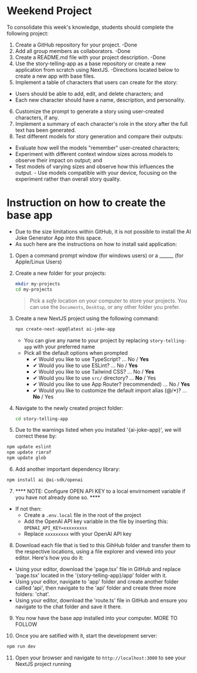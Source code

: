 # Weekend Project
To consolidate this week's knowledge, students should complete the following project:
1.  Create a GitHub repository for your project.
  -Done
2.  Add all group members as collaborators.
  -Done
3.  Create a README.md file with your project description.
  -Done
4.  Use the story-telling-app as a base repository or create a new application from scratch using NextJS.
  -Directions located below to create a new app with base files.
5.  Implement a table of characters that users can create for the story:
  -  Users should be able to add, edit, and delete characters; and
  -  Each new character should have a name, description, and personality.
6.  Customize the prompt to generate a story using user-created characters, if any.
7.  Implement a summary of each character's role in the story after the full text has been generated.
8.  Test different models for story generation and compare their outputs:
  -  Evaluate how well the models "remember" user-created characters;
  -  Experiment with different context window sizes across models to observe their impact on output; and
  -  Test models of varying sizes and observe how this influences the output.
    - Use models compatible with your device, focusing on the experiment rather than overall story quality.

# Instruction on how to create the base app
- Due to the size limitations within GitHub, it is not possible to install the AI Joke Generator App into this space.
- As such here are the instructions on how to install said application:
1.  Open a command prompt window (for windows users) or a ______ (for Apple/Linux Users)
2. Create a new folder for your projects:
   ```bash
   mkdir my-projects
   cd my-projects
   ```
   > Pick a _safe_ location on your computer to store your projects. You can use the `Documents`, `Desktop`, or any other folder you prefer.

3. Create a new NextJS project using the following command:
   ```bash
   npx create-next-app@latest ai-joke-app
   ```
   - You can give any name to your project by replacing `story-telling-app` with your preferred name
   - Pick all the default options when prompted
     - ✔ Would you like to use TypeScript? … No / **Yes**
     - ✔ Would you like to use ESLint? … No / **Yes**
     - ✔ Would you like to use Tailwind CSS? … No / **Yes**
     - ✔ Would you like to use `src/` directory? … **No** / Yes
     - ✔ Would you like to use App Router? (recommended) … No / **Yes**
     - ✔ Would you like to customize the default import alias (@/\*)? … **No** / Yes

4. Navigate to the newly created project folder:
   ```bash
   cd story-telling-app
   ```

5. Due to the warnings listed when you installed '{ai-joke-app}', we will correct these by:
  ```bash
  npm update eslint
  npm update rimraf
  npm update glob
  ```

6. Add another important dependency library:
```bash
npm install ai @ai-sdk/openai
```

7. **** NOTE: Configure OPEN API KEY to a local envirnoment variable if you have not already done so. ****
  - If not then:
    - Create a `.env.local` file in the root of the project
    - Add the OpenAI API key variable in the file by inserting this: `OPENAI_API_KEY=xxxxxxxxx`
    - Replace `xxxxxxxxx` with your OpenAI API key

8. Download each file that is tied to this GihHub folder and transfer them to the respective locations, using a file explorer and viewed into your editor. Here's how you do it:
  - Using your editor, download the 'page.tsx' file in GitHub and replace 'page.tsx' located in the '{story-telling-app}/app' folder with it.
  - Using your editor, navigate to 'app' folder and create another folder callled 'api', then navigate to the 'api' folder and create three more folders: 'chat'.
  - Using your editor, download the 'route.ts' file in GitHub and ensure you navigate to the chat folder and save it there.

9. You now have the base app installed into your computer. MORE TO FOLLOW
    
10. Once you are satified with it, start the development server:
   ```bash
   npm run dev
   ```

11. Open your browser and navigate to `http://localhost:3000` to see your NextJS project running
